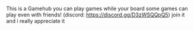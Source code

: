 This is a Gamehub you can play games while your board some games can play even with friends! (discord: https://discord.gg/D3zWSQQpQ5) join it and i really appreciate it
